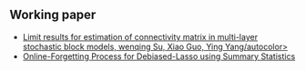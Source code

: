 ## Working paper

<ul style="margin:0 0 5px;">
  <li><a href="https://arxiv.org/abs/2406.11152"><autocolor>Limit results for estimation of connectivity matrix in multi-layer stochastic block models, wenqing Su, Xiao Guo, Ying Yang/autocolor></li>
  <li><a href="https://papers.ssrn.com/sol3/papers.cfm?abstract_id=4977053"><autocolor>Online-Forgetting Process for Debiased-Lasso using Summary Statistics 
</autocolor></a></li>
</ul>


